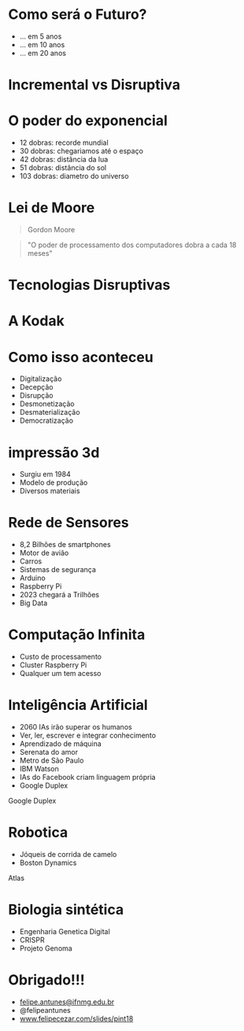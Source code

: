 Como será o Futuro?
===================
<!-- .slide: data-background="../img/sobre-mim.jpg" -->

- ... em 5 anos  <!-- .element: class="fragment" -->
- ... em 10 anos <!-- .element: class="fragment" -->
- ... em 20 anos <!-- .element: class="fragment" -->


Incremental vs Disruptiva
=========================
<!-- .slide: data-background="../img/disruptiva.png" -->


O poder do exponencial
======================
<!-- .slide: data-background="../img/dobrar-papel.jpg" -->

- 12 dobras: recorde mundial          <!-- .element: class="fragment" -->
- 30 dobras: chegariamos até o espaço <!-- .element: class="fragment" -->
- 42 dobras: distância da lua         <!-- .element: class="fragment" -->
- 51 dobras: distância do sol         <!-- .element: class="fragment" -->
- 103 dobras: diametro do universo    <!-- .element: class="fragment" -->


Lei de Moore
============
<!-- .slide: data-background="../img/moore.jpg" -->

>Gordon Moore

>"O poder de processamento dos computadores dobra a cada 18 meses" 


Tecnologias Disruptivas
==========================
<!-- .slide: data-background-color="#FFF" -->
<!-- .slide: data-background-image="../img/aceleracao-tecnologias.png" -->
<!-- .slide: class="light" -->



A Kodak 
=======
<!-- .slide: data-background="../img/inovacao.jpg" -->


Como isso aconteceu
=====================
<!-- .slide: data-background="../img/inovacao.jpg" -->

- Digitalização       <!-- .element: class="fragment" -->
- Decepção            <!-- .element: class="fragment" -->
- Disrupção           <!-- .element: class="fragment" -->     
- Desmonetização      <!-- .element: class="fragment" -->
- Desmaterialização   <!-- .element: class="fragment" -->
- Democratização      <!-- .element: class="fragment" --> 



impressão 3d
============
<!-- .slide: data-background="../img/impressora3d.jpg" -->
- Surgiu em 1984      <!-- .element: class="fragment" -->
- Modelo de produção  <!-- .element: class="fragment" -->
- Diversos materiais  <!-- .element: class="fragment" -->



Rede de Sensores
================ 
<!-- .slide: data-background="../img/iot.jpeg" -->
- 8,2 Bilhões de smartphones        <!-- .element: class="fragment" -->
- Motor de avião                    <!-- .element: class="fragment" -->
- Carros                            <!-- .element: class="fragment" -->
- Sistemas de segurança             <!-- .element: class="fragment" -->
- Arduino                           <!-- .element: class="fragment" -->
- Raspberry Pi                      <!-- .element: class="fragment" -->
- 2023 chegará a Trilhões           <!-- .element: class="fragment" -->
- Big Data                          <!-- .element: class="fragment" -->



Computação Infinita
===================   
<!-- .slide: data-background="../img/bigdata.jpeg" -->
- Custo de processamento         <!-- .element: class="fragment" -->
- Cluster Raspberry Pi           <!-- .element: class="fragment" -->
- Qualquer um tem acesso         <!-- .element: class="fragment" -->



Inteligência Artificial
======================
<!-- .slide: data-background="../img/revolucao-industrial.jpg" -->
- 2060 IAs irão superar os humanos             <!-- .element: class="fragment" -->
- Ver, ler, escrever e integrar conhecimento   <!-- .element: class="fragment" -->
- Aprendizado de máquina                       <!-- .element: class="fragment" -->
- Serenata do amor                             <!-- .element: class="fragment" -->
- Metro de São Paulo                           <!-- .element: class="fragment" -->
- IBM Watson                                   <!-- .element: class="fragment" -->
- IAs do Facebook criam linguagem própria      <!-- .element: class="fragment" -->
- Google Duplex                                <!-- .element: class="fragment" -->


Google Duplex
<!-- .slide: data-background-video="../moves/duplex.mp4"  -->



Robotica
========
<!-- .slide: data-background="../img/robotica-industrial.jpg" -->
- Jóqueis de corrida de camelo    <!-- .element: class="fragment" -->
- Boston Dynamics                 <!-- .element: class="fragment" -->


Atlas
<!-- .slide: data-background-video="../moves/atlas.mp4"  -->



Biologia sintética
==================
<!-- .slide: data-background="../img/biotecnologia.jpg" -->
- Engenharia Genetica Digital     <!-- .element: class="fragment" -->
- CRISPR                          <!-- .element: class="fragment" -->
- Projeto Genoma                  <!-- .element: class="fragment" -->



Obrigado!!!
===========
<!-- .slide: data-background="../img/Palestrante.jpg" -->
- felipe.antunes@ifnmg.edu.br     
- @felipeantunes                          
- www.felipecezar.com/slides/pint18                  